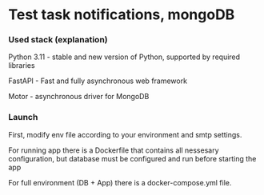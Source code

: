 # Test task notifications, mongoDB

### Used stack (explanation)
Python 3.11 - stable and new version of Python, supported by required libraries

FastAPI - Fast and fully asynchronous web framework

Motor - asynchronous driver for MongoDB

### Launch

First, modify env file according to your environment and smtp settings.

For running app there is a Dockerfile that contains all nessesary configuration, but database must 
be configured and run before starting the app

For full environment (DB + App) there is a docker-compose.yml file.